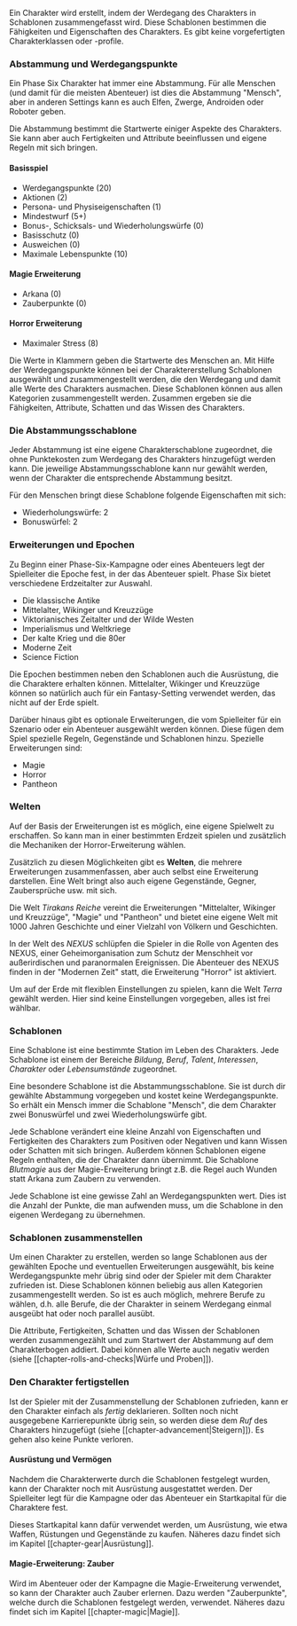 Ein Charakter wird erstellt, indem der Werdegang des Charakters in Schablonen zusammengefasst wird. Diese Schablonen bestimmen die Fähigkeiten und Eigenschaften des Charakters. Es gibt keine vorgefertigten Charakterklassen oder -profile.

### Abstammung und Werdegangspunkte

Ein Phase Six Charakter hat immer eine Abstammung. Für alle Menschen (und damit für die meisten Abenteuer) ist dies die Abstammung "Mensch", aber in anderen Settings kann es auch Elfen, Zwerge, Androiden oder Roboter geben. 

Die Abstammung bestimmt die Startwerte einiger Aspekte des Charakters. Sie kann aber auch Fertigkeiten und Attribute beeinflussen und eigene Regeln mit sich bringen.

#### Basisspiel

* Werdegangspunkte (20)
* Aktionen (2)
* Persona- und Physiseigenschaften (1)
* Mindestwurf (5+)
* Bonus-, Schicksals- und Wiederholungswürfe (0)
* Basisschutz (0)
* Ausweichen (0)
* Maximale Lebenspunkte (10)

#### Magie Erweiterung

* Arkana (0)
* Zauberpunkte (0)

#### Horror Erweiterung

* Maximaler Stress (8)

Die Werte in Klammern geben die Startwerte des Menschen an. Mit Hilfe der Werdegangspunkte können bei der Charaktererstellung Schablonen ausgewählt und zusammengestellt werden, die den Werdegang und damit alle Werte des Charakters ausmachen. Diese Schablonen können aus allen Kategorien zusammengestellt werden. Zusammen ergeben sie die Fähigkeiten, Attribute, Schatten und das Wissen des Charakters.

### Die Abstammungsschablone

Jeder Abstammung ist eine eigene Charakterschablone zugeordnet, die ohne Punktekosten zum Werdegang des Charakters hinzugefügt werden kann. Die jeweilige Abstammungsschablone kann nur gewählt werden, wenn der Charakter die entsprechende Abstammung besitzt.

Für den Menschen bringt diese Schablone folgende Eigenschaften mit sich:

* Wiederholungswürfe: 2
* Bonuswürfel: 2

### Erweiterungen und Epochen

Zu Beginn einer Phase-Six-Kampagne oder eines Abenteuers legt der Spielleiter die Epoche fest, in der das Abenteuer spielt. Phase Six bietet verschiedene Erdzeitalter zur Auswahl.

* Die klassische Antike
* Mittelalter, Wikinger und Kreuzzüge
* Viktorianisches Zeitalter und der Wilde Westen
* Imperialismus und Weltkriege
* Der kalte Krieg und die 80er
* Moderne Zeit
* Science Fiction

Die Epochen bestimmen neben den Schablonen auch die Ausrüstung, die die Charaktere erhalten können. Mittelalter, Wikinger und Kreuzzüge können so natürlich auch für ein Fantasy-Setting verwendet werden, das nicht auf der Erde spielt.

Darüber hinaus gibt es optionale Erweiterungen, die vom Spielleiter für ein Szenario oder ein Abenteuer ausgewählt werden können. Diese fügen dem Spiel spezielle Regeln, Gegenstände und Schablonen hinzu. Spezielle Erweiterungen sind:

* Magie
* Horror
* Pantheon

### Welten

Auf der Basis der Erweiterungen ist es möglich, eine eigene Spielwelt zu erschaffen. So kann man in einer bestimmten Erdzeit spielen und zusätzlich die Mechaniken der Horror-Erweiterung wählen. 

Zusätzlich zu diesen Möglichkeiten gibt es **Welten**, die mehrere Erweiterungen zusammenfassen, aber auch selbst eine Erweiterung darstellen. Eine Welt bringt also auch eigene Gegenstände, Gegner, Zaubersprüche usw. mit sich.

Die Welt *Tirakans Reiche* vereint die Erweiterungen "Mittelalter, Wikinger und Kreuzzüge", "Magie" und "Pantheon" und bietet eine eigene Welt mit 1000 Jahren Geschichte und einer Vielzahl von Völkern und Geschichten.

In der Welt des *NEXUS* schlüpfen die Spieler in die Rolle von Agenten des NEXUS, einer Geheimorganisation zum Schutz der Menschheit vor außerirdischen und paranormalen Ereignissen. Die Abenteuer des NEXUS finden in der "Modernen Zeit" statt, die Erweiterung "Horror" ist aktiviert.

Um auf der Erde mit flexiblen Einstellungen zu spielen, kann die Welt *Terra* gewählt werden. Hier sind keine Einstellungen vorgegeben, alles ist frei wählbar.

### Schablonen

Eine Schablone ist eine bestimmte Station im Leben des Charakters. Jede Schablone ist einem der Bereiche *Bildung*, *Beruf*, *Talent*, *Interessen*, *Charakter* oder *Lebensumstände* zugeordnet. 

Eine besondere Schablone ist die Abstammungsschablone. Sie ist durch dir gewählte Abstammung vorgegeben und kostet keine Werdegangspunkte. So erhält ein Mensch immer die Schablone "Mensch", die dem Charakter zwei Bonuswürfel und zwei Wiederholungswürfe gibt.

Jede Schablone verändert eine kleine Anzahl von Eigenschaften und Fertigkeiten des Charakters zum Positiven oder Negativen und kann Wissen oder Schatten mit sich bringen. Außerdem können Schablonen eigene Regeln enthalten, die der Charakter dann übernimmt. Die Schablone *Blutmagie* aus der Magie-Erweiterung bringt z.B. die Regel auch Wunden statt Arkana zum Zaubern zu verwenden. 

Jede Schablone ist eine gewisse Zahl an Werdegangspunkten wert. Dies ist die Anzahl der Punkte, die man aufwenden muss, um die Schablone in den eigenen Werdegang zu übernehmen. 

### Schablonen zusammenstellen

Um einen Charakter zu erstellen, werden so lange Schablonen aus der gewählten Epoche und eventuellen Erweiterungen ausgewählt, bis keine Werdegangspunkte mehr übrig sind oder der Spieler mit dem Charakter zufrieden ist. Diese Schablonen können beliebig aus allen Kategorien zusammengestellt werden. So ist es auch möglich, mehrere Berufe zu wählen, d.h. alle Berufe, die der Charakter in seinem Werdegang einmal ausgeübt hat oder noch parallel ausübt. 

Die Attribute, Fertigkeiten, Schatten und das Wissen der Schablonen werden zusammengezählt und zum Startwert der Abstammung auf dem Charakterbogen addiert. Dabei können alle Werte auch negativ werden (siehe [[chapter-rolls-and-checks|Würfe und Proben]]).

### Den Charakter fertigstellen

Ist der Spieler mit der Zusammenstellung der Schablonen zufrieden, kann er den Charakter einfach als *fertig* deklarieren. Sollten noch nicht ausgegebene Karrierepunkte übrig sein, so werden diese dem *Ruf* des Charakters hinzugefügt (siehe [[chapter-advancement|Steigern]]). Es gehen also keine Punkte verloren.

#### Ausrüstung und Vermögen

Nachdem die Charakterwerte durch die Schablonen festgelegt wurden, kann der Charakter noch mit Ausrüstung ausgestattet werden. Der Spielleiter legt für die Kampagne oder das Abenteuer ein Startkapital für die Charaktere fest.

Dieses Startkapital kann dafür verwendet werden, um Ausrüstung, wie etwa Waffen, Rüstungen und Gegenstände zu kaufen. Näheres dazu findet sich im Kapitel [[chapter-gear|Ausrüstung]].

#### Magie-Erweiterung: Zauber

Wird im Abenteuer oder der Kampagne die Magie-Erweiterung verwendet, so kann der Charakter auch Zauber erlernen. Dazu werden "Zauberpunkte", welche durch die Schablonen festgelegt werden, verwendet. Näheres dazu findet sich im Kapitel [[chapter-magic|Magie]].